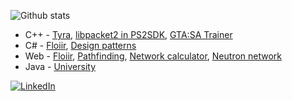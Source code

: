 ![Github stats](https://github-readme-stats.vercel.app/api?username=h4570&show_icons=true&theme=radical)  
- C++ - [Tyra](https://github.com/h4570/tyra), [libpacket2 in PS2SDK](https://github.com/ps2dev/ps2sdk/commit/f870e2d4127d3b06fe6acd19025aba9eaa254edc), [GTA:SA Trainer](https://github.com/h4570/gtasa-internal-trainer)  
- C# - [Floiir](https://github.com/h4570/floiir), [Design patterns](https://github.com/h4570/design-patterns)  
- Web - [Floiir](https://github.com/h4570/floiir), [Pathfinding](https://github.com/h4570/pathfinding), [Network calculator](https://github.com/h4570/network-calculator), [Neutron network](https://github.com/h4570/p5-neutron-network)  
- Java - [University](https://github.com/h4570/university)  
  
[![LinkedIn][linkedin-shield]][linkedin-url]  

[linkedin-shield]: https://img.shields.io/badge/-LinkedIn-black.svg?style=flat-square&logo=linkedin&colorB=555  
[linkedin-url]: https://linkedin.com/in/sandro-sobczyński-28820b15a/  
